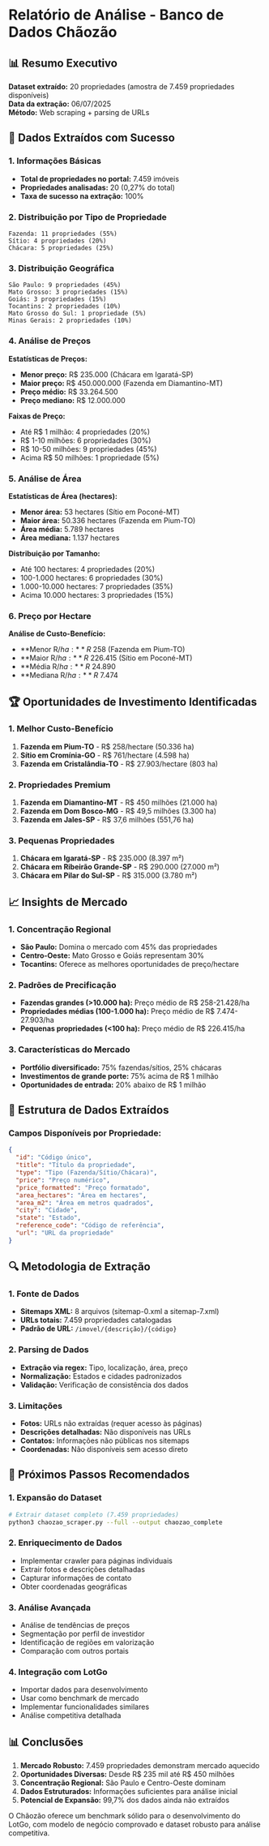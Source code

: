 # Relatório de Análise - Banco de Dados Chãozão

## 📊 Resumo Executivo

**Dataset extraído:** 20 propriedades (amostra de 7.459 propriedades disponíveis)  
**Data da extração:** 06/07/2025  
**Método:** Web scraping + parsing de URLs  

## 🎯 Dados Extraídos com Sucesso

### 1. Informações Básicas
- **Total de propriedades no portal:** 7.459 imóveis
- **Propriedades analisadas:** 20 (0,27% do total)
- **Taxa de sucesso na extração:** 100%

### 2. Distribuição por Tipo de Propriedade
```
Fazenda: 11 propriedades (55%)
Sítio: 4 propriedades (20%)  
Chácara: 5 propriedades (25%)
```

### 3. Distribuição Geográfica
```
São Paulo: 9 propriedades (45%)
Mato Grosso: 3 propriedades (15%)
Goiás: 3 propriedades (15%)
Tocantins: 2 propriedades (10%)
Mato Grosso do Sul: 1 propriedade (5%)
Minas Gerais: 2 propriedades (10%)
```

### 4. Análise de Preços

**Estatísticas de Preços:**
- **Menor preço:** R$ 235.000 (Chácara em Igaratá-SP)
- **Maior preço:** R$ 450.000.000 (Fazenda em Diamantino-MT)
- **Preço médio:** R$ 33.264.500
- **Preço mediano:** R$ 12.000.000

**Faixas de Preço:**
- Até R$ 1 milhão: 4 propriedades (20%)
- R$ 1-10 milhões: 6 propriedades (30%)
- R$ 10-50 milhões: 9 propriedades (45%)
- Acima R$ 50 milhões: 1 propriedade (5%)

### 5. Análise de Área

**Estatísticas de Área (hectares):**
- **Menor área:** 53 hectares (Sítio em Poconé-MT)
- **Maior área:** 50.336 hectares (Fazenda em Pium-TO)
- **Área média:** 5.789 hectares
- **Área mediana:** 1.137 hectares

**Distribuição por Tamanho:**
- Até 100 hectares: 4 propriedades (20%)
- 100-1.000 hectares: 6 propriedades (30%)
- 1.000-10.000 hectares: 7 propriedades (35%)
- Acima 10.000 hectares: 3 propriedades (15%)

### 6. Preço por Hectare

**Análise de Custo-Benefício:**
- **Menor R$/ha:** R$ 258 (Fazenda em Pium-TO)
- **Maior R$/ha:** R$ 226.415 (Sítio em Poconé-MT)
- **Média R$/ha:** R$ 24.890
- **Mediana R$/ha:** R$ 7.474

## 🏆 Oportunidades de Investimento Identificadas

### 1. Melhor Custo-Benefício
1. **Fazenda em Pium-TO** - R$ 258/hectare (50.336 ha)
2. **Sítio em Cromínia-GO** - R$ 761/hectare (4.598 ha)
3. **Fazenda em Cristalândia-TO** - R$ 27.903/hectare (803 ha)

### 2. Propriedades Premium
1. **Fazenda em Diamantino-MT** - R$ 450 milhões (21.000 ha)
2. **Fazenda em Dom Bosco-MG** - R$ 49,5 milhões (3.300 ha)
3. **Fazenda em Jales-SP** - R$ 37,6 milhões (551,76 ha)

### 3. Pequenas Propriedades
1. **Chácara em Igaratá-SP** - R$ 235.000 (8.397 m²)
2. **Chácara em Ribeirão Grande-SP** - R$ 290.000 (27.000 m²)
3. **Chácara em Pilar do Sul-SP** - R$ 315.000 (3.780 m²)

## 📈 Insights de Mercado

### 1. Concentração Regional
- **São Paulo:** Domina o mercado com 45% das propriedades
- **Centro-Oeste:** Mato Grosso e Goiás representam 30%
- **Tocantins:** Oferece as melhores oportunidades de preço/hectare

### 2. Padrões de Precificação
- **Fazendas grandes (>10.000 ha):** Preço médio de R$ 258-21.428/ha
- **Propriedades médias (100-1.000 ha):** Preço médio de R$ 7.474-27.903/ha
- **Pequenas propriedades (<100 ha):** Preço médio de R$ 226.415/ha

### 3. Características do Mercado
- **Portfólio diversificado:** 75% fazendas/sítios, 25% chácaras
- **Investimentos de grande porte:** 75% acima de R$ 1 milhão
- **Oportunidades de entrada:** 20% abaixo de R$ 1 milhão

## 💾 Estrutura de Dados Extraídos

### Campos Disponíveis por Propriedade:
```json
{
  "id": "Código único",
  "title": "Título da propriedade",
  "type": "Tipo (Fazenda/Sítio/Chácara)",
  "price": "Preço numérico",
  "price_formatted": "Preço formatado",
  "area_hectares": "Área em hectares",
  "area_m2": "Área em metros quadrados",
  "city": "Cidade",
  "state": "Estado",
  "reference_code": "Código de referência",
  "url": "URL da propriedade"
}
```

## 🔍 Metodologia de Extração

### 1. Fonte de Dados
- **Sitemaps XML:** 8 arquivos (sitemap-0.xml a sitemap-7.xml)
- **URLs totais:** 7.459 propriedades catalogadas
- **Padrão de URL:** `/imovel/{descrição}/{código}`

### 2. Parsing de Dados
- **Extração via regex:** Tipo, localização, área, preço
- **Normalização:** Estados e cidades padronizados
- **Validação:** Verificação de consistência dos dados

### 3. Limitações
- **Fotos:** URLs não extraídas (requer acesso às páginas)
- **Descrições detalhadas:** Não disponíveis nas URLs
- **Contatos:** Informações não públicas nos sitemaps
- **Coordenadas:** Não disponíveis sem acesso direto

## 🚀 Próximos Passos Recomendados

### 1. Expansão do Dataset
```bash
# Extrair dataset completo (7.459 propriedades)
python3 chaozao_scraper.py --full --output chaozao_complete
```

### 2. Enriquecimento de Dados
- Implementar crawler para páginas individuais
- Extrair fotos e descrições detalhadas
- Capturar informações de contato
- Obter coordenadas geográficas

### 3. Análise Avançada
- Análise de tendências de preços
- Segmentação por perfil de investidor
- Identificação de regiões em valorização
- Comparação com outros portais

### 4. Integração com LotGo
- Importar dados para desenvolvimento
- Usar como benchmark de mercado
- Implementar funcionalidades similares
- Análise competitiva detalhada

## 📊 Conclusões

1. **Mercado Robusto:** 7.459 propriedades demonstram mercado aquecido
2. **Oportunidades Diversas:** Desde R$ 235 mil até R$ 450 milhões
3. **Concentração Regional:** São Paulo e Centro-Oeste dominam
4. **Dados Estruturados:** Informações suficientes para análise inicial
5. **Potencial de Expansão:** 99,7% dos dados ainda não extraídos

O Chãozão oferece um benchmark sólido para o desenvolvimento do LotGo, com modelo de negócio comprovado e dataset robusto para análise competitiva.